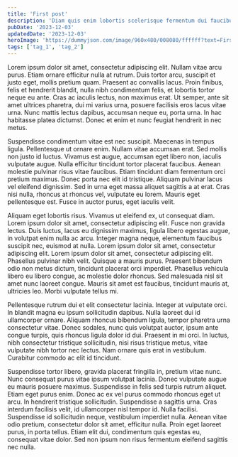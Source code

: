 ```yaml
---
title: 'First post'
description: 'Diam quis enim lobortis scelerisque fermentum dui faucibus in'
pubDate: '2023-12-03'
updatedDate: '2023-12-03'
heroImage: 'https://dummyjson.com/image/960x480/008080/ffffff?text=First post'
tags: ['tag_1', 'tag_2']
---
```


Lorem ipsum dolor sit amet, consectetur adipiscing elit. Nullam vitae arcu purus. Etiam ornare efficitur nulla at
rutrum. Duis tortor arcu, suscipit et justo eget, mollis pretium quam. Praesent ac convallis lacus. Proin finibus, felis
et hendrerit blandit, nulla nibh condimentum felis, et lobortis tortor neque eu ante. Cras ac iaculis lectus, non
maximus erat. Ut semper, ante sit amet ultrices pharetra, dui mi varius urna, posuere facilisis eros lacus vitae urna.
Nunc mattis lectus dapibus, accumsan neque eu, porta urna. In hac habitasse platea dictumst. Donec et enim et nunc
feugiat hendrerit in nec metus.

Suspendisse condimentum vitae est nec suscipit. Maecenas in tempus ligula. Pellentesque ut ornare enim. Nullam vitae
accumsan erat. Sed mollis non justo id luctus. Vivamus est augue, accumsan eget libero non, iaculis vulputate augue.
Nulla efficitur tincidunt tortor placerat faucibus. Aenean molestie pulvinar risus vitae faucibus. Etiam tincidunt diam
fermentum orci pretium maximus. Donec porta nec elit id tristique. Aliquam pulvinar lacus vel eleifend dignissim. Sed in
urna eget massa aliquet sagittis a at erat. Cras nisi nulla, rhoncus at rhoncus vel, vulputate eu lorem. Mauris eget
pellentesque est. Fusce in auctor purus, eget iaculis velit.

Aliquam eget lobortis risus. Vivamus ut eleifend ex, ut consequat diam. Lorem ipsum dolor sit amet, consectetur
adipiscing elit. Fusce non gravida lectus. Duis luctus, lacus eu dignissim maximus, ligula libero egestas augue, in
volutpat enim nulla ac arcu. Integer magna neque, elementum faucibus suscipit nec, euismod at nulla. Lorem ipsum dolor
sit amet, consectetur adipiscing elit. Lorem ipsum dolor sit amet, consectetur adipiscing elit. Phasellus pulvinar nibh
velit. Quisque a mauris purus. Praesent bibendum odio non metus dictum, tincidunt placerat orci imperdiet. Phasellus
vehicula libero eu libero congue, ac molestie dolor rhoncus. Sed malesuada nisl sit amet nunc laoreet congue. Mauris sit
amet est faucibus, tincidunt mauris at, ultricies leo. Morbi vulputate tellus mi.

Pellentesque rutrum dui et elit consectetur lacinia. Integer at vulputate orci. In blandit magna eu ipsum sollicitudin
dapibus. Nulla laoreet dui id ullamcorper ornare. Aliquam rhoncus bibendum ligula, tempor pharetra urna consectetur
vitae. Donec sodales, nunc quis volutpat auctor, ipsum ante congue turpis, quis rhoncus ligula dolor id dui. Praesent in
mi orci. In luctus, nibh consectetur tristique sollicitudin, nisi risus tristique metus, vitae vulputate nibh tortor nec
lectus. Nam ornare quis erat in vestibulum. Curabitur commodo ac elit id tincidunt.

Suspendisse tortor libero, gravida placerat fringilla in, pretium vitae nunc. Nunc consequat purus vitae ipsum volutpat
lacinia. Donec vulputate augue eu mauris posuere maximus. Suspendisse in felis sed turpis rutrum aliquet. Etiam eget
purus enim. Donec ac ex vel purus commodo rhoncus eget ut arcu. In hendrerit tristique sollicitudin. Suspendisse a
sagittis urna. Cras interdum facilisis velit, id ullamcorper nisl tempor id. Nulla facilisi. Suspendisse id sollicitudin
neque, vestibulum imperdiet nulla. Aenean vitae odio pretium, consectetur dolor sit amet, efficitur nulla. Proin eget
laoreet purus, in porta tellus. Etiam elit dui, condimentum quis egestas eu, consequat vitae dolor. Sed non ipsum non
risus fermentum eleifend sagittis nec nulla.
